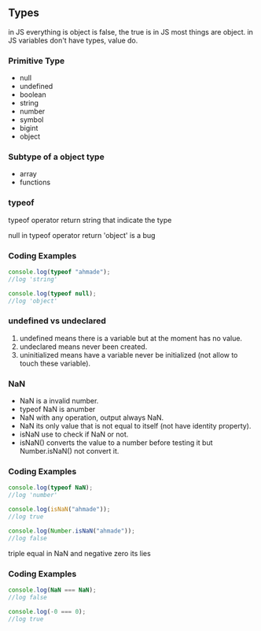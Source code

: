 ## Types
in JS everything is object is false, the true is in JS most things are object.
in JS variables don't have types, value do.

### Primitive Type
- null
- undefined
- boolean
- string
- number
- symbol
- bigint
- object
### Subtype of a object type
- array
- functions
  
### typeof  
typeof operator return string that indicate the type 

null in typeof operator return 'object' is a bug 
### Coding Examples
```javascript
console.log(typeof "ahmade");
//log 'string'

console.log(typeof null);
//log 'object'
```

### undefined vs undeclared
1. undefined means there is a variable but at the moment  has no value.
2. undeclared means never been created.
3. uninitialized means have a variable never be initialized (not allow to touch these variable).

### NaN  
- NaN is a invalid number.
- typeof NaN is anumber
- NaN with any operation, output always NaN.
- NaN its only value that is not equal to itself (not have identity property).
- isNaN use to check if NaN or not.
- isNaN() converts the value to a number before testing it but Number.isNaN() not convert it.
  
### Coding Examples
```javascript
console.log(typeof NaN);
//log 'number'

console.log(isNaN("ahmade"));
//log true

console.log(Number.isNaN("ahmade"));
//log false
```




triple equal in NaN and negative zero its lies
### Coding Examples
```javascript
console.log(NaN === NaN);
//log false

console.log(-0 === 0);
//log true
```

